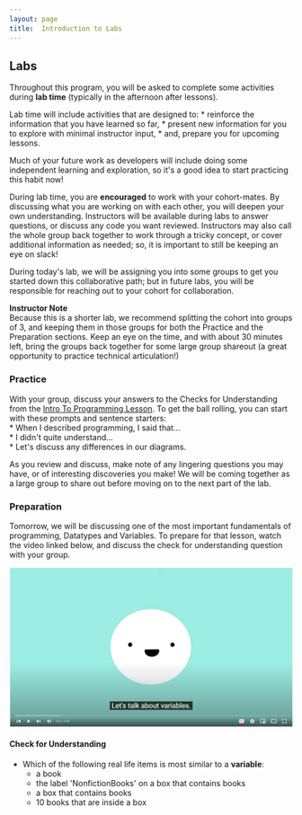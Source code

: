 ```yaml
---
layout: page
title:  Introduction to Labs
---
```


## Labs

Throughout this program, you will be asked to complete some activities during **lab time** (typically in the afternoon after lessons).  

Lab time will include activities that are designed to:
    * reinforce the information that you have learned so far,
    * present new information for you to explore with minimal instructor input,
    * and, prepare you for upcoming lessons.

Much of your future work as developers will include doing some independent learning and exploration, so it's a good idea to start practicing this habit now!

During lab time, you are **encouraged** to work with your cohort-mates. By discussing what you are working on with each other, you will deepen your own understanding.  Instructors will be available during labs to answer questions, or discuss any code you want reviewed.  Instructors may also call the whole group back together to work through a tricky concept, or cover additional information as needed; so, it is important to still be keeping an eye on slack!

During today's lab, we will be assigning you into some groups to get you started down this collaborative path; but in future labs, you will be responsible for reaching out to your cohort for collaboration.

<aside class="instructor-notes">
    <p><strong>Instructor Note</strong><br>Because this is a shorter lab, we recommend splitting the cohort into groups of 3, and keeping them in those groups for both the Practice and the Preparation sections.  Keep an eye on the time, and with about 30 minutes left, bring the groups back together for some large group shareout (a great opportunity to practice technical articulation!)</p>
</aside>

### Practice

With your group, discuss your answers to the Checks for Understanding from the [Intro To Programming Lesson](/module1/lessons/Week1/introToProgramming#check-for-understanding).  To get the ball rolling, you can start with these prompts and sentence starters:  
    * When I described programming, I said that...  
    * I didn't quite understand...  
    * Let's discuss any differences in our diagrams.  

As you review and discuss, make note of any lingering questions you may have, or of interesting discoveries you make! We will be coming together as a large group to share out before moving on to the next part of the lab.

### Preparation

Tomorrow, we will be discussing one of the most important fundamentals of programming, Datatypes and Variables. To prepare for that lesson, watch the video linked below, and discuss the check for understanding question with your group.

[![video image link](/assets/images/module1/Week1/Variables_ProgrammingForBeginners.png)](https://www.youtube.com/watch?v=ghCbURMWBD8)

#### Check for Understanding
* Which of the following real life items is most similar to a **variable**:
    - a book
    - the label 'NonfictionBooks' on a box that contains books
    - a box that contains books
    - 10 books that are inside a box
